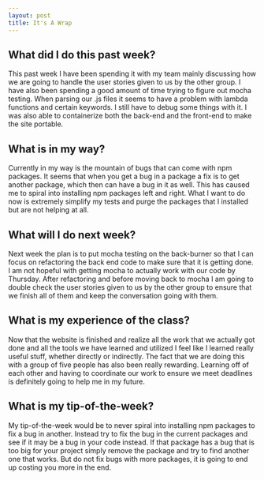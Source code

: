 ```yaml
---
layout: post
title: It's A Wrap
---
```

## What did I do this past week?
This past week I have been spending it with my team mainly discussing how we are going to handle the user stories given to us by the other group. I have also been spending a good amount of time trying to figure out mocha testing. When parsing our .js files it seems to have a problem with lambda functions and certain keywords. I still have to debug some things with it. I was also able to containerize both the back-end and the front-end to make the site portable.

## What is in my way?
Currently in my way is the mountain of bugs that can come with npm packages. It seems that when you get a bug in a package a fix is to get another package, which then can have a bug in it as well. This has caused me to spiral into installing npm packages left and right. What I want to do now is extremely simplify my tests and purge the packages that I installed but are not helping at all.

## What will I do next week?
Next week the plan is to put mocha testing on the back-burner so that I can focus on refactoring the back end code to make sure that it is getting done. I am not hopeful with getting mocha to actually work with our code by Thursday. After refactoring and before moving back to mocha I am going to double check the user stories given to us by the other group to ensure that we finish all of them and keep the conversation going with them.

## What is my experience of the class?
Now that the website is finished and realize all the work that we actually got done and all the tools we have learned and utilized I feel like I learned really useful stuff, whether directly or indirectly. The fact that we are doing this with a group of five people has also been really rewarding. Learning off of each other and having to coordinate our work to ensure we meet deadlines is definitely going to help me in my future. 

## What is my tip-of-the-week?
My tip-of-the-week would be to never spiral into installing npm packages to fix a bug in another. Instead try to fix the bug in the current packages and see if it may be a bug in your code instead. If that package has a bug that is too big for your project simply remove the package and try to find another one that works. But do not fix bugs with more packages, it is going to end up costing you more in the end.
